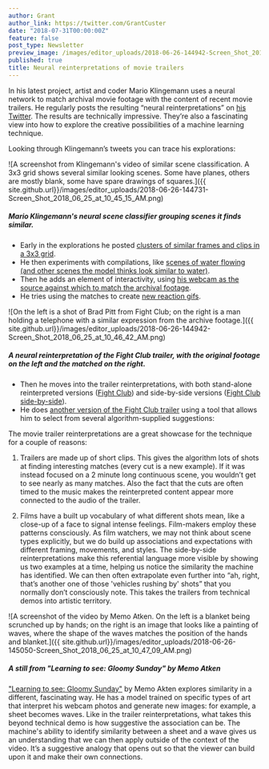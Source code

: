 ```yaml
---
author: Grant
author_link: https://twitter.com/GrantCuster
date: "2018-07-31T00:00:00Z"
feature: false
post_type: Newsletter
preview_image: /images/editor_uploads/2018-06-26-144942-Screen_Shot_2018_06_25_at_10_46_42_AM.png
published: true
title: Neural reinterpretations of movie trailers
---
```


In his latest project, artist and coder Mario Klingemann uses a neural network to match archival movie footage with the content of recent movie trailers. He regularly posts the resulting “neural reinterpretations” on [his Twitter](https://twitter.com/quasimondo). The results are technically impressive. They’re also a fascinating view into how to explore the creative possibilities of a machine learning technique.

Looking through Klingemann’s tweets you can trace his explorations:

![A screenshot from Klingemann's video of similar scene classification. A 3x3 grid shows several similar looking scenes. Some have planes, others are mostly blank, some have spare drawings of squares.]({{ site.github.url}}/images/editor_uploads/2018-06-26-144731-Screen_Shot_2018_06_25_at_10_45_15_AM.png)

##### Mario Klingemann's neural scene classifier grouping scenes it finds similar.

- Early in the explorations he posted [clusters of similar frames and clips in a 3x3 grid](https://twitter.com/quasimondo/status/1006485457713197056).
- He then experiments with compilations, like [scenes of water flowing (and other scenes the model thinks look similar to water)](https://twitter.com/quasimondo/status/1006570368751099904).
- Then he adds an element of interactivity, using [his webcam as the source against which to match the archival footage](https://twitter.com/quasimondo/status/1006835734223970304).
- He tries using the matches to create [new reaction gifs](https://twitter.com/quasimondo/status/1006996750429761536).

![On the left is a shot of Brad Pitt from Fight Club; on the right is a man holding a telephone with a similar expression from the archive footage.]({{ site.github.url}}/images/editor_uploads/2018-06-26-144942-Screen_Shot_2018_06_25_at_10_46_42_AM.png)

##### A neural reinterpretation of the Fight Club trailer, with the original footage on the left and the matched on the right.

- Then he moves into the trailer reinterpretations, with both stand-alone reinterpreted versions ([Fight Club](https://twitter.com/quasimondo/status/1010189455997784065)) and side-by-side versions ([Fight Club side-by-side](https://twitter.com/quasimondo/status/1010191619042238465)).
- He does [another version of the Fight Club trailer](https://twitter.com/quasimondo/status/1010983581475360768) using a tool that allows him to select from several algorithm-supplied suggestions: 

The movie trailer reinterpretations are a great showcase for the technique for a couple of reasons:

1. Trailers are made up of short clips. This gives the algorithm lots of shots at finding interesting matches (every cut is a new example). If it was instead focused on a 2 minute long continuous scene, you wouldn’t get to see nearly as many matches. Also the fact that the cuts are often timed to the music makes the reinterpreted content appear more connected to the audio of the trailer.

2. Films have a built up vocabulary of what different shots mean, like a close-up of a face to signal intense feelings. Film-makers employ these patterns consciously. As film watchers, we may not think about scene types explicitly, but we do build up associations and expectations with different framing, movements, and styles. The side-by-side reinterpretations make this referential language more visible by showing us two examples at a time, helping us notice the similarity the machine has identified. We can then often extrapolate even further into “ah, right, that’s another one of those 'vehicles rushing by' shots” that you normally don’t consciously note. This takes the trailers from technical demos into artistic territory.

![A screenshot of the video by Memo Atken. On the left is a blanket being scrunched up by hands; on the right is an image that looks like a painting of waves, where the shape of the waves matches the position of the hands and blanket.]({{ site.github.url}}/images/editor_uploads/2018-06-26-145050-Screen_Shot_2018_06_25_at_10_47_09_AM.png)

##### A still from "Learning to see: Gloomy Sunday" by Memo Atken

["Learning to see: Gloomy Sunday"](https://vimeo.com/260612034) by Memo Akten explores similarity in a different, fascinating way. He has a model trained on specific types of art that interpret his webcam photos and generate new images: for example, a sheet becomes waves. Like in the trailer reinterpretations, what takes this beyond technical demo is how suggestive the association can be. The machine's ability to identify similarity between a sheet and a wave gives us an understanding that we can then apply outside of the context of the video. It’s a suggestive analogy that opens out so that the viewer can build upon it and make their own connections.